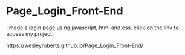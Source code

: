 # Page_Login_Front-End
i made a login page using javascript, html and css.
click on the link to access my project: 

https://wesleyroberts.github.io/Page_Login_Front-End/
